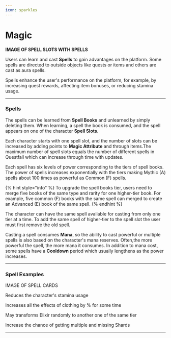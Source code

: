 ```yaml
---
icon: sparkles
---
```


# Magic

**IMAGE OF SPELL SLOTS WITH SPELLS**

Users can learn and cast **Spells** to gain advantages on the platform. Some spells are directed to outside objects like quests or items and others are cast as aura spells.

Spells enhance the user's performance on the platform, for example, by increasing quest rewards, affecting item bonuses, or reducing stamina usage. 


***

### Spells

The spells can be learned from **Spell Books** and unlearned by simply deleting them. When learning, a spell the book is consumed, and the spell appears on one of the character **Spell Slots**. 

Each character starts with one spell slot, and the number of slots can be increased by adding points to **Magic Attribute** and through items.The maximum number of spell slots equals the number of different spells in Questfall which can increase through time with updates.

Each spell has six levels of power corresponding to the tiers of spell books. The power of spells increases exponentially with the tiers making Mythic (A) spells about 100 times as powerful as Common (F) spells. 

{% hint style="info" %}
To upgrade the spell books tier, users need to merge five books of the same type and rarity for one higher-tier book. For example, five common (F) books with the same spell can merged to create an Advanced (E) book of the same spell.
{% endhint %}

The character can have the same spell available for casting from only one tier at a time. To add the same spell of higher-tier to the spell slot the user must first remove the old spell.

Casting a spell consumes **Mana**, so the ability to cast powerful or multiple spells is also based on the character's mana reserves. Often,the more powerful the spell, the more mana it consumes. In addition to mana cost, some spells have a **Cooldown** period which usually lengthens as the power increases.

***

### Spell Examples

IMAGE OF SPELL CARDS


Reduces the character's stamina usage

Increases all the effects of clothing by % for some time 

May transforms Elixir randomly to another one of the same tier

Increase the chance of getting multiple and missing Shards

* * *